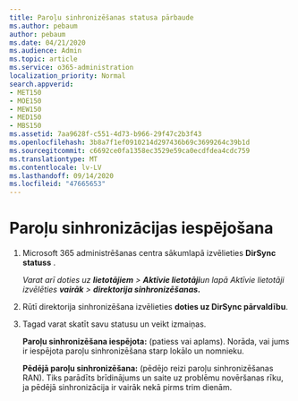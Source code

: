 ```yaml
---
title: Paroļu sinhronizēšanas statusa pārbaude
ms.author: pebaum
author: pebaum
ms.date: 04/21/2020
ms.audience: Admin
ms.topic: article
ms.service: o365-administration
localization_priority: Normal
search.appverid:
- MET150
- MOE150
- MEW150
- MED150
- MBS150
ms.assetid: 7aa9628f-c551-4d73-b966-29f47c2b3f43
ms.openlocfilehash: 3b8a7f1ef0910214d297436b69c3699264c39b1d
ms.sourcegitcommit: c6692ce0fa1358ec3529e59ca0ecdfdea4cdc759
ms.translationtype: MT
ms.contentlocale: lv-LV
ms.lasthandoff: 09/14/2020
ms.locfileid: "47665653"
---
```

# <a name="enable-password-sync"></a>Paroļu sinhronizācijas iespējošana

1.  Microsoft 365 administrēšanas centra sākumlapā izvēlieties **DirSync statuss** . 
    
     *Varat arī doties uz **lietotājiem** \> **Aktīvie lietotāji**un lapā Aktīvie lietotāji izvēlēties **vairāk** \> **direktorija sinhronizēšanas.*** 
    
2. Rūtī direktorija sinhronizēšana izvēlieties **doties uz DirSync pārvaldību**. 
    
3. Tagad varat skatīt savu statusu un veikt izmaiņas.
    
    **Paroļu sinhronizēšana iespējota:** (patiess vai aplams). Norāda, vai jums ir iespējota paroļu sinhronizēšana starp lokālo un nomnieku. 
    
    **Pēdējā paroļu sinhronizēšana:** (pēdējo reizi paroļu sinhronizēšanas RAN). Tiks parādīts brīdinājums un saite uz problēmu novēršanas rīku, ja pēdējā sinhronizācija ir vairāk nekā pirms trim dienām. 
    

